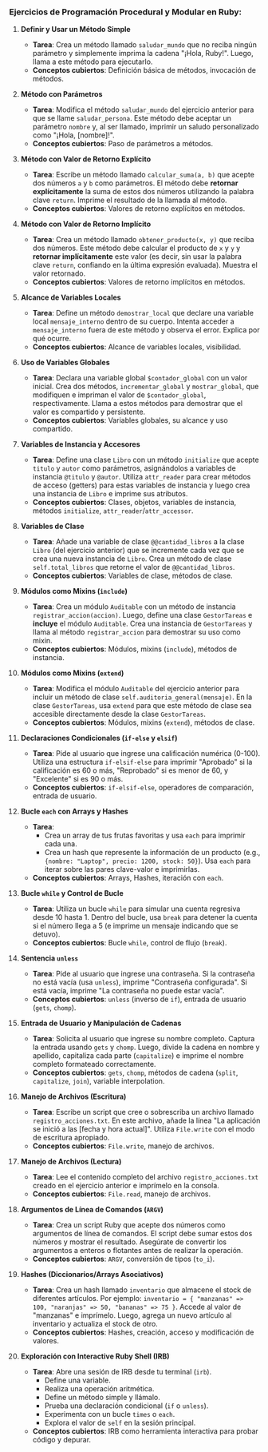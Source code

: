 ### Ejercicios de Programación Procedural y Modular en Ruby:

1.  **Definir y Usar un Método Simple**
    *   **Tarea**: Crea un método llamado `saludar_mundo` que no reciba ningún parámetro y simplemente imprima la cadena "¡Hola, Ruby!". Luego, llama a este método para ejecutarlo.
    *   **Conceptos cubiertos**: Definición básica de métodos, invocación de métodos.

2.  **Método con Parámetros**
    *   **Tarea**: Modifica el método `saludar_mundo` del ejercicio anterior para que se llame `saludar_persona`. Este método debe aceptar un parámetro `nombre` y, al ser llamado, imprimir un saludo personalizado como "¡Hola, [nombre]!".
    *   **Conceptos cubiertos**: Paso de parámetros a métodos.

3.  **Método con Valor de Retorno Explícito**
    *   **Tarea**: Escribe un método llamado `calcular_suma(a, b)` que acepte dos números `a` y `b` como parámetros. El método debe **retornar explícitamente** la suma de estos dos números utilizando la palabra clave `return`. Imprime el resultado de la llamada al método.
    *   **Conceptos cubiertos**: Valores de retorno explícitos en métodos.

4.  **Método con Valor de Retorno Implícito**
    *   **Tarea**: Crea un método llamado `obtener_producto(x, y)` que reciba dos números. Este método debe calcular el producto de `x` y `y` y **retornar implícitamente** este valor (es decir, sin usar la palabra clave `return`, confiando en la última expresión evaluada). Muestra el valor retornado.
    *   **Conceptos cubiertos**: Valores de retorno implícitos en métodos.

5.  **Alcance de Variables Locales**
    *   **Tarea**: Define un método `demostrar_local` que declare una variable local `mensaje_interno` dentro de su cuerpo. Intenta acceder a `mensaje_interno` fuera de este método y observa el error. Explica por qué ocurre.
    *   **Conceptos cubiertos**: Alcance de variables locales, visibilidad.

6.  **Uso de Variables Globales**
    *   **Tarea**: Declara una variable global `$contador_global` con un valor inicial. Crea dos métodos, `incrementar_global` y `mostrar_global`, que modifiquen e impriman el valor de `$contador_global`, respectivamente. Llama a estos métodos para demostrar que el valor es compartido y persistente.
    *   **Conceptos cubiertos**: Variables globales, su alcance y uso compartido.

7.  **Variables de Instancia y Accesores**
    *   **Tarea**: Define una clase `Libro` con un método `initialize` que acepte `titulo` y `autor` como parámetros, asignándolos a variables de instancia `@titulo` y `@autor`. Utiliza `attr_reader` para crear métodos de acceso (getters) para estas variables de instancia y luego crea una instancia de `Libro` e imprime sus atributos.
    *   **Conceptos cubiertos**: Clases, objetos, variables de instancia, métodos `initialize`, `attr_reader`/`attr_accessor`.

8.  **Variables de Clase**
    *   **Tarea**: Añade una variable de clase `@@cantidad_libros` a la clase `Libro` (del ejercicio anterior) que se incremente cada vez que se crea una nueva instancia de `Libro`. Crea un método de clase `self.total_libros` que retorne el valor de `@@cantidad_libros`.
    *   **Conceptos cubiertos**: Variables de clase, métodos de clase.

9.  **Módulos como Mixins (`include`)**
    *   **Tarea**: Crea un módulo `Auditable` con un método de instancia `registrar_accion(accion)`. Luego, define una clase `GestorTareas` e **incluye** el módulo `Auditable`. Crea una instancia de `GestorTareas` y llama al método `registrar_accion` para demostrar su uso como mixin.
    *   **Conceptos cubiertos**: Módulos, mixins (`include`), métodos de instancia.

10. **Módulos como Mixins (`extend`)**
    *   **Tarea**: Modifica el módulo `Auditable` del ejercicio anterior para incluir un método de clase `self.auditoria_general(mensaje)`. En la clase `GestorTareas`, usa `extend` para que este método de clase sea accesible directamente desde la clase `GestorTareas`.
    *   **Conceptos cubiertos**: Módulos, mixins (`extend`), métodos de clase.

11. **Declaraciones Condicionales (`if-else` y `elsif`)**
    *   **Tarea**: Pide al usuario que ingrese una calificación numérica (0-100). Utiliza una estructura `if-elsif-else` para imprimir "Aprobado" si la calificación es 60 o más, "Reprobado" si es menor de 60, y "Excelente" si es 90 o más.
    *   **Conceptos cubiertos**: `if-elsif-else`, operadores de comparación, entrada de usuario.

12. **Bucle `each` con Arrays y Hashes**
    *   **Tarea**:
        *   Crea un array de tus frutas favoritas y usa `each` para imprimir cada una.
        *   Crea un hash que represente la información de un producto (e.g., `{nombre: "Laptop", precio: 1200, stock: 50}`). Usa `each` para iterar sobre las pares clave-valor e imprimirlas.
    *   **Conceptos cubiertos**: Arrays, Hashes, iteración con `each`.

13. **Bucle `while` y Control de Bucle**
    *   **Tarea**: Utiliza un bucle `while` para simular una cuenta regresiva desde 10 hasta 1. Dentro del bucle, usa `break` para detener la cuenta si el número llega a 5 (e imprime un mensaje indicando que se detuvo).
    *   **Conceptos cubiertos**: Bucle `while`, control de flujo (`break`).

14. **Sentencia `unless`**
    *   **Tarea**: Pide al usuario que ingrese una contraseña. Si la contraseña no está vacía (usa `unless`), imprime "Contraseña configurada". Si está vacía, imprime "La contraseña no puede estar vacía".
    *   **Conceptos cubiertos**: `unless` (inverso de `if`), entrada de usuario (`gets`, `chomp`).

15. **Entrada de Usuario y Manipulación de Cadenas**
    *   **Tarea**: Solicita al usuario que ingrese su nombre completo. Captura la entrada usando `gets` y `chomp`. Luego, divide la cadena en nombre y apellido, capitaliza cada parte (`capitalize`) e imprime el nombre completo formateado correctamente.
    *   **Conceptos cubiertos**: `gets`, `chomp`, métodos de cadena (`split`, `capitalize`, `join`), variable interpolation.

16. **Manejo de Archivos (Escritura)**
    *   **Tarea**: Escribe un script que cree o sobrescriba un archivo llamado `registro_acciones.txt`. En este archivo, añade la línea "La aplicación se inició a las [fecha y hora actual]". Utiliza `File.write` con el modo de escritura apropiado.
    *   **Conceptos cubiertos**: `File.write`, manejo de archivos.

17. **Manejo de Archivos (Lectura)**
    *   **Tarea**: Lee el contenido completo del archivo `registro_acciones.txt` creado en el ejercicio anterior e imprímelo en la consola.
    *   **Conceptos cubiertos**: `File.read`, manejo de archivos.

18. **Argumentos de Línea de Comandos (`ARGV`)**
    *   **Tarea**: Crea un script Ruby que acepte dos números como argumentos de línea de comandos. El script debe sumar estos dos números y mostrar el resultado. Asegúrate de convertir los argumentos a enteros o flotantes antes de realizar la operación.
    *   **Conceptos cubiertos**: `ARGV`, conversión de tipos (`to_i`).

19. **Hashes (Diccionarios/Arrays Asociativos)**
    *   **Tarea**: Crea un hash llamado `inventario` que almacene el stock de diferentes artículos. Por ejemplo: `inventario = { "manzanas" => 100, "naranjas" => 50, "bananas" => 75 }`. Accede al valor de "manzanas" e imprímelo. Luego, agrega un nuevo artículo al inventario y actualiza el stock de otro.
    *   **Conceptos cubiertos**: Hashes, creación, acceso y modificación de valores.

20. **Exploración con Interactive Ruby Shell (IRB)**
    *   **Tarea**: Abre una sesión de IRB desde tu terminal (`irb`).
        *   Define una variable.
        *   Realiza una operación aritmética.
        *   Define un método simple y llámalo.
        *   Prueba una declaración condicional (`if` o `unless`).
        *   Experimenta con un bucle `times` o `each`.
        *   Explora el valor de `self` en la sesión principal.
    *   **Conceptos cubiertos**: IRB como herramienta interactiva para probar código y depurar.
